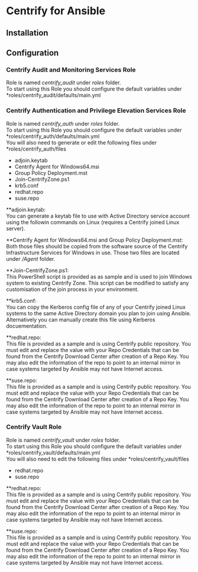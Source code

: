 # Centrify for Ansible

## Installation

## Configuration

### Centrify Audit and Monitoring Services Role
Role is named *centrify_audit* under *roles* folder.  
To start using this Role you should configure the default variables under *roles/centrify_audit/defaults/main.yml

### Centrify Authentication and Privilege Elevation Services Role
Role is named *centrify_auth* under *roles* folder.  
To start using this Role you should configure the default variables under *roles/centrify_auth/defaults/main.yml  
You will also need to generate or edit the following files under *roles/centrify_auth/files
- adjoin.keytab
- Centrify Agent for Windows64.msi
- Group Policy Deployment.mst
- Join-CentrifyZone.ps1
- krb5.conf
- redhat.repo
- suse.repo

**adjoin.keytab:  
You can generate a keytab file to use with Active Directory service account using the followin commands on Linux (requires a Centrify joined Linux server).

**Centrify Agent for Windows64.msi and Group Policy Deployment.mst:  
Both those files should be copied from the software source of the Centrify Infrastructure Services for Windows in use. Those two files are located under */Agent* folder.

**Join-CentrifyZone.ps1:  
This PowerShell script is provided as as sample and is used to join Windows system to existing Centrify Zone. This script can be modified to satisfy any customisation of the join process in your environment.
 
**krb5.conf:  
You can copy the Kerberos config file of any of your Centrify joined Linux systems to the same Active Directory domain you plan to join using Ansible. Alternatively you can manually create this file using Kerberos docuementation.

**redhat.repo:  
This file is provided as a sample and is using Centrify public repository. You must edit and replace the <REPOKEY> value with your Repo Credentials that can be found from the Centrify Download Center after creation of a Repo Key.
You may also edit the information of the repo to point to an internal mirror in case systems targeted by Ansible may not have Internet access.

**suse.repo:  
This file is provided as a sample and is using Centrify public repository. You must edit and replace the <REPOKEY> value with your Repo Credentials that can be found from the Centrify Download Center after creation of a Repo Key.
You may also edit the information of the repo to point to an internal mirror in case systems targeted by Ansible may not have Internet access.

### Centrify Vault Role
Role is named *centrify_vault* under *roles* folder.  
To start using this Role you should configure the default variables under *roles/centrify_vault/defaults/main.yml  
You will also need to edit the following files under *roles/centrify_vault/files
- redhat.repo
- suse.repo

**redhat.repo:  
This file is provided as a sample and is using Centrify public repository. You must edit and replace the <REPOKEY> value with your Repo Credentials that can be found from the Centrify Download Center after creation of a Repo Key.
You may also edit the information of the repo to point to an internal mirror in case systems targeted by Ansible may not have Internet access.

**suse.repo:  
This file is provided as a sample and is using Centrify public repository. You must edit and replace the <REPOKEY> value with your Repo Credentials that can be found from the Centrify Download Center after creation of a Repo Key.
You may also edit the information of the repo to point to an internal mirror in case systems targeted by Ansible may not have Internet access.
